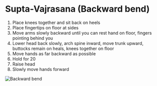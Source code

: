 # Supta-Vajrasana (Backward bend)

1. Place knees together and sit back on heels
2. Place fingertips on floor at sides
3. Move arms slowly backward until you can rest hand on floor, fingers pointing behind you
4. Lower head back slowly, arch spine inward, move trunk upward, buttocks remain on heals, knees together on floor
5. Move hands as far backward as possible
6. Hold for 20
7. Raise head
8. Slowly move hands forward

![Backward bend](https://s3-us-west-2.amazonaws.com/philip-weber-static/images/yoga-backward-bend-01.jpg)
